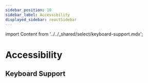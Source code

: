 ```yaml
---
sidebar_position: 10
sidebar_label: Accessibility
displayed_sidebar: reactSidebar
---
```


import Content from '../../_shared/select/keyboard-support.mdx';

# Accessibility

## Keyboard Support

<Content />
